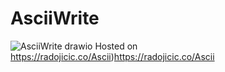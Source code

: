 # AsciiWrite
![AsciiWrite drawio](https://user-images.githubusercontent.com/65275116/225761821-62ef87b2-9997-46b1-aaae-3ab1e1f2f664.png)
Hosted on https://radojicic.co/Ascii)https://radojicic.co/Ascii
